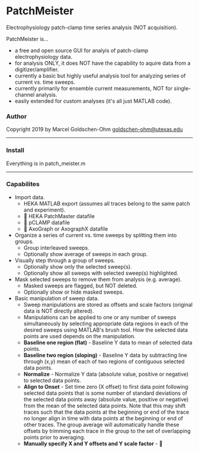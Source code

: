 # PatchMeister
Electrophysiology patch-clamp time series analysis (NOT acquisition).

PatchMeister is...
* a free and open source GUI for analyis of patch-clamp electrophysiology data.
* for analysis ONLY, it does NOT have the capability to aquire data from a digitizer/amplifier. 
* currently a basic but highly useful analysis tool for analyzing series of current vs. time sweeps.
* currently primarily for ensemble current measurements, NOT for single-channel analysis.
* easily extended for custom analyses (it's all just MATLAB code).

### Author
Copyright 2019 by Marcel Goldschen-Ohm <goldschen-ohm@utexas.edu>

---
### Install
Everything is in patch_meister.m

---
### Capabilites
* Import data.
    * HEKA MATLAB export (assumes all traces belong to the same patch and experiment).
    * :construction: HEKA PatchMaster datafile
    * :construction: pCLAMP datafile
    * :construction: AxoGraph or AxographX datafile
* Organize a series of current vs. time sweeps by splitting them into groups.
    * Group interleaved sweeps.
    * Optionally show average of sweeps in each group.
* Visually step through a group of sweeps.
    * Optionally show only the selected sweep(s).
    * Optionally show all sweeps with selected sweep(s) highlighted.
* Mask selected sweeps to remove them from analysis (e.g. average).
   * Masked sweeps are flagged, but NOT deleted.
   * Optionally show or hide masked sweeps.
* Basic manipulation of sweep data.
    * Sweep manipulations are stored as offsets and scale factors (original data is NOT directly altered).
    * Manipulations can be applied to one or any number of sweeps simultaneously by selecting appropriate data regions in each of the desired sweeps using MATLAB's brush tool. How the selected data points are used depends on the manipulation.
    * **Baseline one region (flat)** - Baseline Y data to mean of selected data points.
    * **Baseline two region (sloping)** - Baseline Y data by subtracting line through (x,y) mean of each of two regions of contiguous selected data points.
    * **Normalize** - Normalize Y data (absolute value, positive or negative) to selected data points.
    * **Align to Onset** - Set time zero (X offset) to first data point following selected data points that is some number of standard deviations of the selected data points away (absolute value, positive or negative) from the mean of the selected data points. Note that this may shift traces such that the data points at the beginning or end of the trace no longer align in time with data points at the beginning or end of other traces. The group average will automatically handle these offsets by trimming each trace in the group to the set of overlapping points prior to averaging.
    * **Manually specify X and Y offsets and Y scale factor** - :construction:
